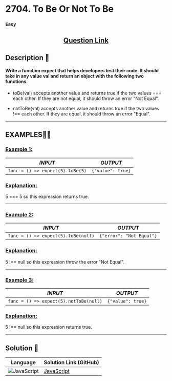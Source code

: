 # 2704. To Be Or Not To Be

### `Easy`


<h2 align="center">
<a href="https://leetcode.com/problems/to-be-or-not-to-be/description/?envType=study-plan-v2&envId=30-days-of-javascript"><strong>Question Link</strong></a>
</h2>


## Description 📑

#### Write a function expect that helps developers test their code. It should take in any value val and return an object with the following two functions.

- toBe(val) accepts another value and returns true if the two values === each other. If they are not equal, it should throw an error "Not Equal".

- notToBe(val) accepts another value and returns true if the two values !== each other. If they are equal, it should throw an error "Equal".


---

## **EXAMPLES**💫✨ </br>

<h3>

<ins>**Example 1**:</ins> </br>

| _INPUT_ | _OUTPUT_ |
| :-----------: | :-----------: |
| `func = () => expect(5).toBe(5)`| `{"value": true}` |

</h3>

<h3>
<ins>Explanation:</ins>
</h3>

5 === 5 so this expression returns true.

___
<h3>

<ins>**Example 2**:</ins> </br>

| _INPUT_ | _OUTPUT_ |
| :-----------: | :-----------: |
| `func = () => expect(5).toBe(null)` |`{"error": "Not Equal"}` |

</h3>


<h3>
<ins>Explanation:</ins>
</h3>

5 !== null so this expression throw the error "Not Equal".

___

<h3>

<ins>**Example 3**:</ins> </br>

| _INPUT_ | _OUTPUT_ |
| :-----------: | :-----------: |
| `func = () => expect(5).notToBe(null)` |`{"value": true}` |

</h3>


<h3>
<ins>Explanation:</ins>
</h3>

5 !== null so this expression returns true.
___

## Solution 📃

|  Language   |  Solution Link (GitHub) |
| ------------- | ------------- |
|  ![JavaScript](https://img.shields.io/badge/javascript-%23323330.svg?style=flat&logo=javascript&logoColor=%23F7DF1E)  | [JavaScript](https://github.com/Purnima47/Leetcode-Solutions/blob/main/30%20Days%20of%20JavaScript/(3)%202704.%20To%20Be%20Or%20Not%20To%20Be/_2704ToBeOrNotToBe.js) |
